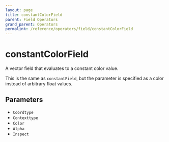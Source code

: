 ```yaml
---
layout: page
title: constantColorField
parent: Field Operators
grand_parent: Operators
permalink: /reference/operators/field/constantColorField
---
```


# constantColorField

A vector field that evaluates to a constant color value.

This is the same as `constantField`, but the parameter is specified as a color instead of arbitrary float values.

## Parameters

* `Coordtype`
* `Contexttype`
* `Color`
* `Alpha`
* `Inspect`
